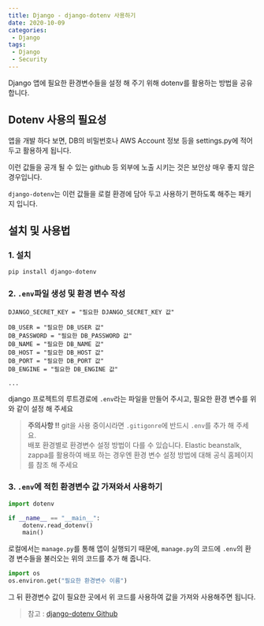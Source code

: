 ```yaml
---
title: Django - django-dotenv 사용하기
date: 2020-10-09
categories:
 - Django
tags:
 - Django
 - Security
---
```


Django 앱에 필요한 환경변수들을 설정 해 주기 위해 dotenv를 활용하는 방법을 공유합니다. 

<!-- more -->

## Dotenv 사용의 필요성

앱을 개발 하다 보면, DB의 비밀번호나 AWS Account 정보 등을 settings.py에 적어 두고 활용하게 됩니다. 

이런 값들을 공개 될 수 있는 github 등 외부에 노출 시키는 것은 보안상 매우 좋지 않은 경우입니다. 

`django-dotenv`는 이런 값들을 로컬 환경에 담아 두고 사용하기 편하도록 해주는 패키지 입니다. 

## 설치 및 사용법 

### 1. 설치 

```bash
pip install django-dotenv
```

### 2. `.env`파일 생성 및 환경 변수 작성 

```text
DJANGO_SECRET_KEY = "필요한 DJANGO_SECRET_KEY 값"

DB_USER = "필요한 DB_USER 값"
DB_PASSWORD = "필요한 DB_PASSWORD 값"
DB_NAME = "필요한 DB_NAME 값"
DB_HOST = "필요한 DB_HOST 값"
DB_PORT = "필요한 DB_PORT 값"
DB_ENGINE = "필요한 DB_ENGINE 값"

...
```

django 프로젝트의 루트경로에 `.env`라는 파일을 만들어 주시고, 필요한 환경 변수를 위와 같이 설정 해 주세요

> **주의사항 !!** git을 사용 중이시라면 `.gitigonre`에 반드시 `.env`를 추가 해 주세요.    
> 배포 환경별로 환경변수 설정 방법이 다를 수 있습니다. 
> Elastic beanstalk, zappa를 활용하여 배포 하는 경우엔 환경 변수 설정 방법에 대해 공식 홈페이지를 참조 해 주세요

### 3. `.env`에 적힌 환경변수 값 가져와서 사용하기

```python
import dotenv

if __name__ == "__main__":
    dotenv.read_dotenv()
    main()
```

로컬에서는 `manage.py`를 통해 앱이 실행되기 때문에, `manage.py`의 코드에 `.env`의 환경 변수들을 불러오는 위의 코드를 추가 해 줍니다. 

```python
import os 
os.environ.get("필요한 환경변수 이름")
```

그 뒤 환경변수 값이 필요한 곳에서 위 코드를 사용하여 값을 가져와 사용해주면 됩니다. 

> 참고 : [django-dotenv Github](https://github.com/jpadilla/django-dotenv)